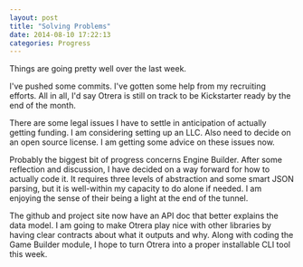 ```yaml
---
layout: post
title: "Solving Problems"
date: 2014-08-10 17:22:13
categories: Progress
---
```


Things are going pretty well over the last week.

I've pushed some commits. I've gotten some help from my recruiting efforts. All in all, I'd say Otrera is still on track to be Kickstarter ready by the end of the month.

There are some legal issues I have to settle in anticipation of actually getting funding. I am considering setting up an LLC. Also need to decide on an open source license. I am getting some advice on these issues now.

Probably the biggest bit of progress concerns Engine Builder. After some reflection and discussion, I have decided on a way forward for how to actually code it. It requires three levels of abstraction and some smart JSON parsing, but it is well-within my capacity to do alone if needed. I am enjoying the sense of their being a light at the end of the tunnel.

The github and project site now have an API doc that better explains the data model. I am going to make Otrera play nice with other libraries by having clear contracts about what it outputs and why. Along with coding the Game Builder module, I hope to turn Otrera into a proper installable CLI tool this week.
